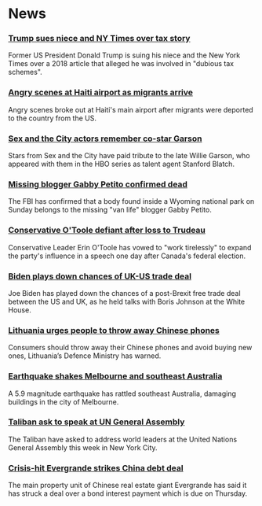 # News
### [Trump sues niece and NY Times over tax story](https://www.bbc.com/news/world-us-canada-58630492)
Former US President Donald Trump is suing his niece and the New York Times over a 2018 article that alleged he was involved in "dubious tax schemes".
### [Angry scenes at Haiti airport as migrants arrive](https://www.bbc.com/news/world-latin-america-58650753)
Angry scenes broke out at Haiti's main airport after migrants were deported to the country from the US. 
### [Sex and the City actors remember co-star Garson](https://www.bbc.com/news/world-us-canada-58647331)
Stars from Sex and the City have paid tribute to the late Willie Garson, who appeared with them in the HBO series as talent agent Stanford Blatch.
### [Missing blogger Gabby Petito confirmed dead](https://www.bbc.com/news/world-us-canada-58646087)
The FBI has confirmed that a body found inside a Wyoming national park on Sunday belongs to the missing "van life" blogger Gabby Petito. 
### [Conservative O'Toole defiant after loss to Trudeau](https://www.bbc.com/news/world-us-canada-58641764)
Conservative Leader Erin O'Toole has vowed to "work tirelessly" to expand the party's influence in a speech one day after Canada's federal election. 
### [Biden plays down chances of UK-US trade deal](https://www.bbc.com/news/uk-politics-58646017)
Joe Biden has played down the chances of a post-Brexit free trade deal between the US and UK, as he held talks with Boris Johnson at the White House.
### [Lithuania urges people to throw away Chinese phones](https://www.bbc.com/news/technology-58652249)
Consumers should throw away their Chinese phones and avoid buying new ones, Lithuania’s Defence Ministry has warned.
### [Earthquake shakes Melbourne and southeast Australia](https://www.bbc.com/news/world-australia-58646917)
A 5.9 magnitude earthquake has rattled southeast Australia, damaging buildings in the city of Melbourne. 
### [Taliban ask to speak at UN General Assembly](https://www.bbc.com/news/world-asia-58632147)
The Taliban have asked to address world leaders at the United Nations General Assembly this week in New York City.
### [Crisis-hit Evergrande strikes China debt deal](https://www.bbc.com/news/business-58647212)
The main property unit of Chinese real estate giant Evergrande has said it has struck a deal over a bond interest payment which is due on Thursday.
